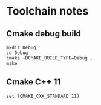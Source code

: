 # Toolchain notes

## Cmake debug build
```
mkdir Debug
cd Debug
cmake -DCMAKE_BUILD_TYPE=Debug ..
make
```

## Cmake C++ 11
```
set (CMAKE_CXX_STANDARD 11)
```
